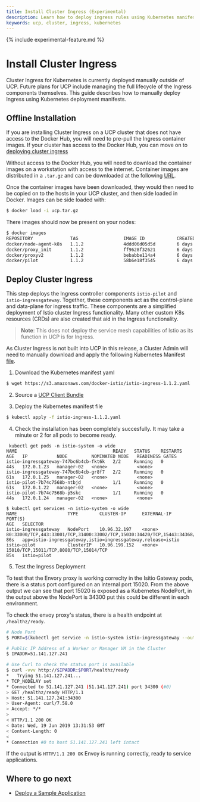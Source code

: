 ```yaml
---
title: Install Cluster Ingress (Experimental)
description: Learn how to deploy ingress rules using Kubernetes manifests.
keywords: ucp, cluster, ingress, kubernetes
---
```


{% include experimental-feature.md %}

# Install Cluster Ingress

Cluster Ingress for Kubernetes is currently deployed manually outside of UCP.
Future plans for UCP include managing the full lifecycle of the Ingress
components themselves. This guide describes how to manually deploy Ingress using
Kubernetes deployment manifests.

## Offline Installation

If you are installing Cluster Ingress on a UCP cluster that does not have access
to the Docker Hub, you will need to pre-pull the Ingress container images. If
your cluster has access to the Docker Hub, you can move on to [deploying cluster
ingress](#deploy-cluster-ingress)

Without access to the Docker Hub, you will need to download the container images
on a workstation with access to the internet. Container images are distributed
in a `.tar.gz` and can be downloaded at the following
[URL](https://s3.amazonaws.com/docker-istio/istio-ingress-1.1.2.tgz).

Once the container images have been downloaded, they would then need to be
copied on to the hosts in your UCP cluster, and then side loaded in Docker.
Images can be side loaded with:

```bash
$ docker load -i ucp.tar.gz
```

There images should now be present on your nodes:

```bash
$ docker images
REPOSITORY              TAG                 IMAGE ID            CREATED             SIZE
docker/node-agent-k8s   1.1.2               4ddd06d05d5d        6 days ago          243MB
docker/proxy_init       1.1.2               ff9628f32621        6 days ago          145MB
docker/proxyv2          1.1.2               bebabbe114a4        6 days ago          360MB
docker/pilot            1.1.2               58b6e18f3545        6 days ago          299MB
```

## Deploy Cluster Ingress

This step deploys the Ingress controller components `istio-pilot` and
`istio-ingressgateway`. Together, these components act as the control-plane and
data-plane for ingress traffic. These components are a simplified deployment of
Istio cluster Ingress functionality. Many other custom K8s resources (CRDs) are
also created that aid in the Ingress functionality.

> **Note**: This does not deploy the service mesh capabilities of Istio as its
> function in UCP is for Ingress.

As Cluster Ingress is not built into UCP in this release, a Cluster Admin will
need to manually download and apply the following Kubernetes Manifest
[file](https://s3.amazonaws.com/docker-istio/istio-ingress-1.1.2.yaml).

1) Download the Kubernetes manifest yaml

```bash
$ wget https://s3.amazonaws.com/docker-istio/istio-ingress-1.1.2.yaml
```
2) Source a [UCP Client Bundle](/ee/ucp/user-access/cli/)

3) Deploy the Kubernetes manifest file

```bash
$ kubectl apply -f istio-ingress-1.1.2.yaml
```

4) Check the installation has been completely succesfully. It may take a minute
   or 2 for all pods to become ready.

```
 kubectl get pods -n istio-system -o wide
NAME                                    READY   STATUS    RESTARTS   AGE   IP           NODE         NOMINATED NODE   READINESS GATES
istio-ingressgateway-747bc6b4cb-fkt6k   2/2     Running   0          44s   172.0.1.23   manager-02   <none>           <none>
istio-ingressgateway-747bc6b4cb-gr8f7   2/2     Running   0          61s   172.0.1.25   manager-02   <none>           <none>
istio-pilot-7b74c7568b-ntbjd            1/1     Running   0          61s   172.0.1.22   manager-02   <none>           <none>
istio-pilot-7b74c7568b-p5skc            1/1     Running   0          44s   172.0.1.24   manager-02   <none>           <none>

$ kubectl get services -n istio-system -o wide
NAME                   TYPE        CLUSTER-IP      EXTERNAL-IP   PORT(S)                                                                                      AGE   SELECTOR
istio-ingressgateway   NodePort    10.96.32.197    <none>        80:33000/TCP,443:33001/TCP,31400:33002/TCP,15030:34420/TCP,15443:34368/TCP,15020:34300/TCP   86s   app=istio-ingressgateway,istio=ingressgateway,release=istio
istio-pilot            ClusterIP   10.96.199.152   <none>        15010/TCP,15011/TCP,8080/TCP,15014/TCP                                                       85s   istio=pilot
```

5) Test the Ingress Deployment

To test that the Envory proxy is working correclty in the Isitio Gateway pods,
there is a status port configured on an internal port 15020. From the above
output we can see that port 15020 is exposed as a Kubernetes NodePort, in the
output above the NodePort is 34300 put this could be different in each
environment.

To check the envoy proxy's status, there is a health endpoint at
`/healthz/ready`.

```bash
# Node Port
$ PORT=$(kubectl get service -n istio-system istio-ingressgateway --output jsonpath='{.spec.ports[?(@.name=="status-port")].nodePort}')

# Public IP Address of a Worker or Manager VM in the Cluster
$ IPADDR=51.141.127.241

# Use Curl to check the status port is available
$ curl -vvv http://$IPADDR:$PORT/healthz/ready
*   Trying 51.141.127.241...
* TCP_NODELAY set
* Connected to 51.141.127.241 (51.141.127.241) port 34300 (#0)
> GET /healthz/ready HTTP/1.1
> Host: 51.141.127.241:34300
> User-Agent: curl/7.58.0
> Accept: */*
>
< HTTP/1.1 200 OK
< Date: Wed, 19 Jun 2019 13:31:53 GMT
< Content-Length: 0
<
* Connection #0 to host 51.141.127.241 left intact
```

If the output is `HTTP/1.1 200 OK` Envoy is running correctly, ready to service
applications.

## Where to go next

- [Deploy a Sample Application](./ingress/)
